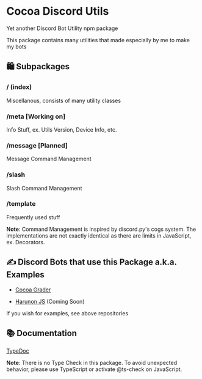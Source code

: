 # Cocoa Discord Utils

Yet another Discord Bot Utility npm package

This package contains many utilities that made especially by me to make my bots

## 🛍️ Subpackages

### / (index)

Miscellanous, consists of many utility classes

### /meta [Working on]

Info Stuff, ex. Utils Version, Device Info, etc.

### /message [Planned]

Message Command Management

### /slash

Slash Command Management

### /template

Frequently used stuff

**Note**: Command Management is inspired by discord.py's cogs system. The implementations
are not exactly identical as there are limits in JavaScript, ex. Decorators.

## ✍️ Discord Bots that use this Package a.k.a. Examples

- [Cocoa Grader](https://github.com/Leomotors/cocoa-grader)

- [Harunon JS](https://github.com/CarelessDev/harunon.js) (Coming Soon)

If you wish for examples, see above repositories

## 📚 Documentation

[TypeDoc](https://leomotors.github.io/cocoa-discord-utils/)

**Note**: There is no Type Check in this package. To avoid unexpected behavior,
please use TypeScript or activate @ts-check on JavaScript.
